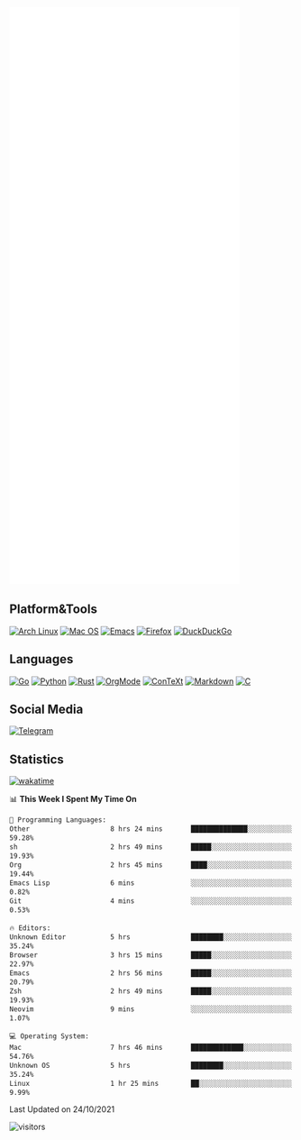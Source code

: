 ![Metrics](https://github.com/SteamedFish/SteamedFish/blob/master/github-metrics.svg)

## Platform&Tools

[![Arch Linux](https://img.shields.io/badge/ArchLinux-1793D1?logo=arch-linux&logoColor=fff&style=flat-square)](https://archlinux.org/)
[![Mac OS](https://img.shields.io/badge/MacOS-000000?style=flat-square&logo=macos&logoColor=F0F0F0)](https://www.apple.com/macos/)
[![Emacs](https://img.shields.io/badge/Emacs-%237F5AB6.svg?&style=flat-square&logo=gnu-emacs&logoColor=white)](https://www.gnu.org/software/emacs/)
[![Firefox](https://img.shields.io/badge/Firefox-FF7139?style=flat-square&logo=Firefox-Browser&logoColor=white)](https://firefox.com/)
[![DuckDuckGo](https://img.shields.io/badge/DuckDuckGo-DE5833?style=flat-square&logo=DuckDuckGo&logoColor=white)](https://duckduckgo.com/)

## Languages

[![Go](https://img.shields.io/badge/Golang-%2300ADD8.svg?style=flat-square&logo=go&logoColor=white)](https://golang.org/)
[![Python](https://img.shields.io/badge/Python-3670A0?style=flat-square&logo=python&logoColor=ffdd54)](https://www.python.org/)
[![Rust](https://img.shields.io/badge/Rust-%23000000.svg?style=flat-square&logo=rust&logoColor=white)](https://www.rust-lang.org/)
[![OrgMode](https://img.shields.io/badge/OrgMode-%23000000.svg?style=flat-square&logo=org&logoColor=white)](https://orgmode.org/)
[![ConTeXt](https://img.shields.io/badge/ConTeXt-%23008080.svg?style=flat-square&logo=latex&logoColor=white)](https://contextgarden.net/)
[![Markdown](https://img.shields.io/badge/MarkDown-%23000000.svg?style=flat-square&logo=markdown&logoColor=white)](https://daringfireball.net/projects/markdown/)
[![C](https://img.shields.io/badge/C-%2300599C.svg?style=flat-square&logo=c&logoColor=white)](https://www.iso.org/standard/74528.html)

## Social Media

[![Telegram](https://img.shields.io/badge/SteamedFish-2CA5E0?style=social&logo=telegram&logoColor=white)](https://t.me/SteamedFish)

## Statistics
[![wakatime](https://wakatime.com/badge/user/168280d6-fcf2-4b4f-ad3a-dc4612f35b38.svg)](https://wakatime.com/@168280d6-fcf2-4b4f-ad3a-dc4612f35b38)

<!--START_SECTION:waka-->
📊 **This Week I Spent My Time On** 

```text
💬 Programming Languages: 
Other                    8 hrs 24 mins       ██████████████░░░░░░░░░░░   59.28% 
sh                       2 hrs 49 mins       █████░░░░░░░░░░░░░░░░░░░░   19.93% 
Org                      2 hrs 45 mins       ████░░░░░░░░░░░░░░░░░░░░░   19.44% 
Emacs Lisp               6 mins              ░░░░░░░░░░░░░░░░░░░░░░░░░   0.82% 
Git                      4 mins              ░░░░░░░░░░░░░░░░░░░░░░░░░   0.53%

🔥 Editors: 
Unknown Editor           5 hrs               ████████░░░░░░░░░░░░░░░░░   35.24% 
Browser                  3 hrs 15 mins       █████░░░░░░░░░░░░░░░░░░░░   22.97% 
Emacs                    2 hrs 56 mins       █████░░░░░░░░░░░░░░░░░░░░   20.79% 
Zsh                      2 hrs 49 mins       █████░░░░░░░░░░░░░░░░░░░░   19.93% 
Neovim                   9 mins              ░░░░░░░░░░░░░░░░░░░░░░░░░   1.07%

💻 Operating System: 
Mac                      7 hrs 46 mins       █████████████░░░░░░░░░░░░   54.76% 
Unknown OS               5 hrs               ████████░░░░░░░░░░░░░░░░░   35.24% 
Linux                    1 hr 25 mins        ██░░░░░░░░░░░░░░░░░░░░░░░   9.99%

```


 Last Updated on 24/10/2021
<!--END_SECTION:waka-->

![visitors](https://visitor-badge.laobi.icu/badge?page_id=SteamedFish.SteamedFish)
